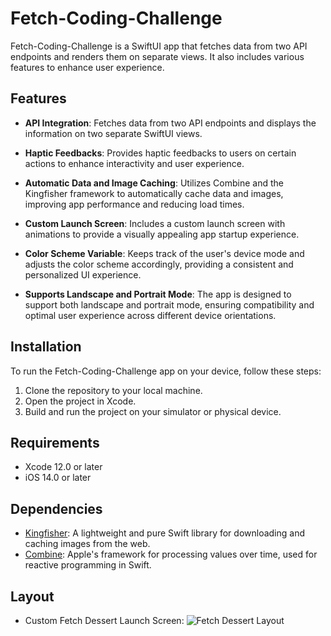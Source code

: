 # Fetch-Coding-Challenge

Fetch-Coding-Challenge is a SwiftUI app that fetches data from two API endpoints and renders them on separate views. It also includes various features to enhance user experience.

## Features

- **API Integration**: Fetches data from two API endpoints and displays the information on two separate SwiftUI views.
  
- **Haptic Feedbacks**: Provides haptic feedbacks to users on certain actions to enhance interactivity and user experience.
  
- **Automatic Data and Image Caching**: Utilizes Combine and the Kingfisher framework to automatically cache data and images, improving app performance and reducing load times.
  
- **Custom Launch Screen**: Includes a custom launch screen with animations to provide a visually appealing app startup experience.
  
- **Color Scheme Variable**: Keeps track of the user's device mode and adjusts the color scheme accordingly, providing a consistent and personalized UI experience.
  
- **Supports Landscape and Portrait Mode**: The app is designed to support both landscape and portrait mode, ensuring compatibility and optimal user experience across different device orientations.

## Installation

To run the Fetch-Coding-Challenge app on your device, follow these steps:

1. Clone the repository to your local machine.
2. Open the project in Xcode.
3. Build and run the project on your simulator or physical device.

## Requirements

- Xcode 12.0 or later
- iOS 14.0 or later

## Dependencies

- [Kingfisher](https://github.com/onevcat/Kingfisher): A lightweight and pure Swift library for downloading and caching images from the web.
- [Combine](https://developer.apple.com/documentation/combine): Apple's framework for processing values over time, used for reactive programming in Swift.

## Layout

- Custom Fetch Dessert Launch Screen:
![Fetch Dessert Layout](https://media.giphy.com/media/v1.Y2lkPTc5MGI3NjExeWsyY2o3MmV6Z3llY3R0aHNmbHpyZjNwZ2I2eGM2ZTF3em9xMGVwbiZlcD12MV9pbnRlcm5hbF9naWZfYnlfaWQmY3Q9Zw/ns1a2tLEKzqRsfW1mg/giphy.gif)
